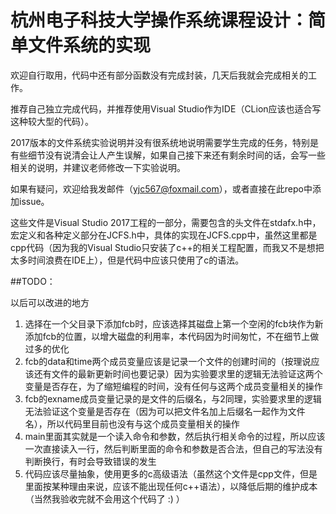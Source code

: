 # 杭州电子科技大学操作系统课程设计：简单文件系统的实现

欢迎自行取用，代码中还有部分函数没有完成封装，几天后我就会完成相关的工作。

推荐自己独立完成代码，并推荐使用Visual Studio作为IDE（CLion应该也适合写这种较大型的代码）。

2017版本的文件系统实验说明并没有很系统地说明需要学生完成的任务，特别是有些细节没有说清会让人产生误解，如果自己接下来还有剩余时间的话，会写一些相关的说明，并建议老师修改一下实验说明。

如果有疑问，欢迎给我发邮件（yjc567@foxmail.com），或者直接在此repo中添加issue。

这些文件是Visual Studio 2017工程的一部分，需要包含的头文件在stdafx.h中，宏定义和各种定义部分在JCFS.h中，具体的实现在JCFS.cpp中，虽然这里都是cpp代码（因为我的Visual Studio只安装了c++的相关工程配置，而我又不是想把太多时间浪费在IDE上），但是代码中应该只使用了c的语法。

##TODO：

以后可以改进的地方

1. 选择在一个父目录下添加fcb时，应该选择其磁盘上第一个空闲的fcb块作为新添加fcb的位置，以增大磁盘的利用率，本代码因为时间匆忙，不在细节上做过多的优化
2. fcb的data和time两个成员变量应该是记录一个文件的创建时间的（按理说应该还有文件的最新更新时间也要记录）因为实验要求里的逻辑无法验证这两个变量是否存在，为了缩短编程的时间，没有任何与这两个成员变量相关的操作
3. fcb的exname成员变量记录的是文件的后缀名，与2同理，实验要求里的逻辑无法验证这个变量是否存在（因为可以把文件名加上后缀名一起作为文件名），所以代码里目前也没有与这个成员变量相关的操作
4. main里面其实就是一个读入命令和参数，然后执行相关命令的过程，所以应该一次直接读入一行，然后判断里面的命令和参数是否合法，但自己的写法没有判断换行，有时会导致错误的发生
5. 代码应该尽量抽象，使用更多的c高级语法（虽然这个文件是cpp文件，但是里面按某种理由来说，应该不能出现任何c++语法），以降低后期的维护成本（当然我验收完就不会用这个代码了 :) ）
